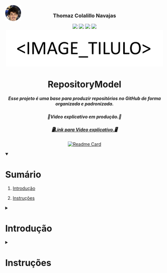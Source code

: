 
<img align="center" style='position: fixed' width=50 src="https://github.com/NavajasThomaz/RepositoryModel/blob/main/static/images/3x4Redonda.png?raw=true" />

### <div align="center">Thomaz Colalillo Navajas</div>
<div style="display: inline_block", align="center">
    <a href = "mailto:thomaznavajas@gmail.com"><img src="https://img.shields.io/badge/Gmail-D14836?style=for-the-badge&logo=gmail&logoColor=white" target="_blank"></a>
    <a href="www.linkedin.com/in/thomaz-navajas" target="_blank"><img src="https://img.shields.io/badge/-LinkedIn-%230077B5?style=for-the-badge&logo=linkedin&logoColor=white" target="_blank"></a> 
    <a href="https://github.com/NavajasThomaz" target="_blank"><img src="https://img.shields.io/badge/GitHub-100000?style=for-the-badge&logo=github&logoColor=white" target="_blank"></a>
    <a href="https://www.kaggle.com/thomaznavajas" target="_blank"><img src="https://img.shields.io/badge/Kaggle-20BEFF?style=for-the-badge&logo=Kaggle&logoColor=white" target="_blank"></a>

</div>

<div align="center">
<img align="center" width=500 src="https://github.com/NavajasThomaz/RepositoryModel/blob/main/static/images/image_titulo.png?raw=true" />
<h1>RepositoryModel</h>
</div>

<div align="center">
</div>

##### <div align="center">Esse projeto é uma base para produzir repositórios no GitHub de forma organizada e padronizada.</div>

##### <div align="center">🎥Video explicativo em produção.🎥</div>

##### <div align="center"><a href=https://youtu.be>🖥️Link para Video explicativo.🖥️</a></div>


<div align="center">

[![Readme Card](https://github-readme-stats.vercel.app/api/pin/?username=NavajasThomaz&repo=RepositoryModel&theme=transparent)](https://github.com/NavajasThomaz/RepositoryModel)

</div>


<div>
    <details open>
        <summary closed>

# Sumário</summary>

1. [Introdução](#Introdução)
2. [Instruções](#Instruções)

    </details>
</div>

<details>
<summary>

# Introdução</summary>

### Objetivo
A template repository demonstrating best practices for project organization. Provides a structured starting point for enhanced collaboration and maintainability.

<div align="center">
<img align="center" width=500 src="https://github.com/NavajasThomaz/RepositoryModel/blob/main/static/images/diretorios.png?raw=true" />
</div>



### Ferramentas
<div style=display:inline-block>
<img align="center" width=100 src="https://github.com/NavajasThomaz/RepositoryModel/blob/main/static/images/image.png?raw=true" />
Linguagem utilizada
</div>
<div>
<img align="center" width=100 src="https://github.com/NavajasThomaz/RepositoryModel/blob/main/static/images/image.png?raw=true" />
Biblioteca Importante.
</div>
<div>
<a href = "https://drive.google.com/"><img src="https://resources.finalsite.net/images/f_auto,q_auto,t_image_size_1/v1672955208/ccsk12inus/tmchgi8elmup78ffviev/Google_Drive_logo.png" target="_blank" width="70" align='center'></a>
Pacote completo no drive.


</div>
</details>



<details>
<summary>

# Instruções</summary>

Nessa seção está o passo a passo de como executar esse projeto em seu própio ambiente.
Nós rencomendamos montar seu ambiente utilizado o 
<a href="https://code.visualstudio.com/" target="_blank"><img src="https://img.shields.io/badge/Visual_Studio_Code-0078D4?style=for-the-badge&logo=visual%20studio%20code&logoColor=white" target="_blank"></a>

1. **Clone esse repositório**

Existem diversas formas de clonar um repositório, inclusive baixando um zip diretamente pelo navegador.

2. **Crie seu ambiente virtual**

Para o Windows basta abrir um cmd/powershell na pasta onde o repositório foi clonado e executar o seguinte comando. 

(Python 3.12.2 utilizado na criação desse projeto.)
```cmd
python -m venv venv
```
Se o ambiente tiver sido criado corretamente, basta ativa-lo  com o seguinte comando:
```cmd
venv\Scripts\activate
```
Caso ocorra um erro de permissão no PowerShell execute o seguinte comando:
```cmd
Set-ExecutionPolicy Unrestricted -Force
```
O proximo passo é instalar os pacotes/bibliotecas necessários, para isso execute o seguinte comando:
```cmd
pip install -r requirements.txt
```
Após as intalações o projeto já estará pronto para ser utilizado.
```cmd
python main.py
```
</details>

